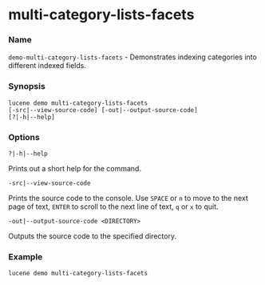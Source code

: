 # multi-category-lists-facets

### Name

`demo-multi-category-lists-facets` - Demonstrates indexing categories into different indexed fields.

### Synopsis

<code>lucene demo multi-category-lists-facets [-src|--view-source-code] [-out|--output-source-code] [?|-h|--help]</code>

### Options

`?|-h|--help`

Prints out a short help for the command.

`-src|--view-source-code`

Prints the source code to the console. Use `SPACE` or `n` to move to the next page of text, `ENTER` to scroll to the next line of text, `q` or `x` to quit.

`-out|--output-source-code <DIRECTORY>`

Outputs the source code to the specified directory.


### Example

<code>lucene demo multi-category-lists-facets</code>
